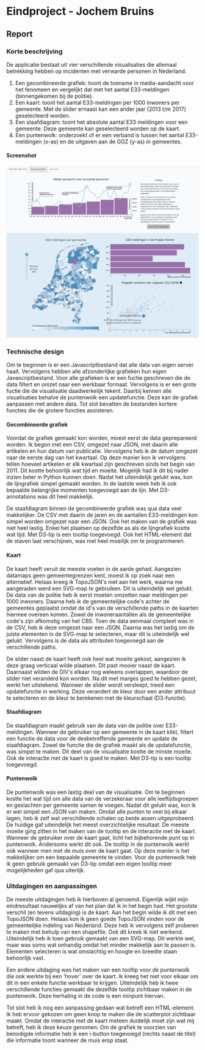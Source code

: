 # Eindproject - Jochem Bruins
## Report

### Korte beschrijving
De applicatie bestaat uit vier verschillende visualisaties die allemaal betrekking hebben op incidenten met verwarde personen in Nederland.
1. Een gecombineerde grafiek: toont de toename in media-aandacht voor het fenomeen en vergelijkt dat met het aantal E33-meldingen (binnengekomen bij de politie).
2. Een kaart: toont het aantal E33-meldingen per 1000 inwoners per gemeente. Met de slider ernaast kan een ander jaar (2013 t/m 2017) geselecteerd worden.
3. Een staafdiagram: toont het absolute aantal E33 meldingen voor een gemeente. Deze gemeente kan geselecteerd worden op de kaart.
4. Een puntenwolk: onderzoekt of er een verband is tussen het aantal E33-meldingen (x-as) en de uitgaven aan de GGZ (y-as) in gemeentes. 

#### Screenshot
![](doc/screenshot.jpg)

### Technische design
Om te beginnen is er een Javascriptbestand dat alle data van eigen server haalt. Vervolgens hebben alle afzonderlijke grafieken hun eigen Javascriptbestand. Voor alle grafieken is er een fuctie geschreven die de data filtert en omzet naar een werkbaar formaat. Vervolgens is er een grote fuctie die de visualisatie daadwerkelijk tekent. Daarbij kennen alle visualisaties behalve de puntenwolk een updatefunctie. Deze kan de grafiek aanpassen met andere data. Tot slot bevatten de bestanden kortere functies die de grotere functies assisteren. 

#### Gecombineerde grafiek
Voordat de grafiek gemaakt kon worden, moest eerst de data geprepareerd worden. Ik begon met een CSV, omgezet naar JSON, met daarin alle artikelen en hun datum van publicatie. Vervolgens heb ik de datum omgezet naar de eerste dag van het kwartaal. Op deze manier kon ik vervolgens tellen hoeveel artikelen er elk kwartaal zijn geschreven sinds het begin van 2011. Dit kostte behoorlijk wat tijd en moeite. Mogelijk had ik dit bij nader inzien beter in Python kunnen doen. Nadat het uiteindelijk gelukt was, kon de lijngrafiek simpel gemaakt worden. In de laatste week heb ik ook bepaalde belangrijke momenten toegevoegd aan de lijn. Met D3-annotations was dit heel makkelijk. 

De staafdiagram binnen de gecombineerde grafiek was qua data veel makkelijker. De CSV met daarin de jaren en de aantallen E33-meldingen kon simpel worden omgezet naar een JSON. Ook het maken van de grafiek was niet heel lastig. Enkel het plaatsen op dezelfde as als de lijngrafiek kostte wat tijd. Met D3-tip is een tooltip toegevoegd.
Ook het HTML-element dat de staven laat verschijnen, was niet heel moeilijk om te programmeren. 

#### Kaart
De kaart heeft veruit de meeste voeten in de aarde gehad. Aangezien datamaps geen gemeentegrenzen kent, moest ik op zoek naar een alternatief. Helaas kreeg ik TopoJSON's niet aan het werk, waarna me aangeraden werd een SVG-map te gebruiken. Dit is uiteindelijk wel gelukt. De data van de politie heb ik eerst moeten omzetten naar meldingen per 1000 inwoners. Daarna heb ik de gemeentelijke code's achter de gemeentes geplaatst omdat de id's van de verschillende paths in de kaarten hiermee overeen komen. Zowel de inwoneraantallen als de gemeentelijke code's zijn afkomstig van het CBS. Toen de data eenmaal compleet was in de CSV, heb ik deze omgezet naar een JSON. Daarna was het lastig om de juiste elementen in de SVG-map te selecteren, maar dit is uiteindelijk wel gelukt. Vervolgens is de data als attributen toegevoegd aan de verschillende paths.

De slider naast de kaart heeft ook heel wat moeite gekost, aangezien ik deze graag verticaal wilde plaatsen. Dit past mooier naast de kaart. Daarnaast wilden de DIV's elkaar nog weleens overlappen, waardoor de slider niet veranderd kon worden. Na dit met marges goed te hebben gezet, werkt het uitstekend. Wanneer de slider wordt versleept, treed een updatefunctie in werking. Deze verandert de kleur door een ander attribuut te selecteren en de kleur te berekenen met de kleurschaal (D3-functie).

#### Staafdiagram
De staafdiagram maakt gebruik van de data van de politie over E33-meldingen. 
Wanneer de gebruiker op een gemeente in de kaart klikt, filtert een functie de data voor de desbetreffende gemeente en update de staafdiagram. Zowel de functie die de grafiek maakt als de updatefunctie, was simpel te maken. Dit deel van de visualisatie kostte de minste moeite. Ook de interactie met de kaart is goed te maken. Met D3-tip is een tooltip toegevoegd.

#### Puntenwolk
De puntenwolk was een lastig deel van de visualisatie. Om te beginnen kostte het wat tijd om alle data van de verzekeraar voor alle leeftijdsgroepen en geslachten per gemeente samen te voegen. Nadat dit gelukt was, kon ik er wel simpel een JSON van maken. Omdat alle punten te veel bij elkaar lagen, heb ik zelf wat verschillende schalen op beide assen uitgeprobeerd. De huidige gaf uiteindelijk het meest overzichtelijke resultaat. De meeste moeite ging zitten in het maken van de tooltip en de interactie met de kaart. Wanneer de gebruiker over de kaart gaat, licht het bijbehorende punt op in puntenwolk. Andersoms werkt dit ook. De tooltip in de puntenwolk werkt ook wanneer men met de muis over de kaart gaat. Op deze manier is het makkelijker om een bepaalde gemeente te vinden. Voor de puntenwolk heb ik geen gebruik gemaakt van D3-tip omdat een eigen tooltip meer mogelijkheden gaf qua uiterlijk. 

### Uitdagingen en aanpassingen
De meeste uitdagingen heb ik hierboven al genoemd. Eigenlijk wijkt mijn eindresultaat nauwelijks af van het plan dat ik in het begin had. Het grootste verschil (en tevens uitdaging) is de kaart. Aan het begin wilde ik dit met een TopoJSON doen. Helaas kon ik geen goede TopoJSON vinden voor de gemeentelijke indeling van Nederland. Deze heb ik vervolgens zelf proberen te maken met behulp van een shapefile. Ook dit kreek ik niet werkend. Uiteindelijk heb ik toen gebruik gemaakt van een SVG-map. Dit werkte wel, maar was soms wat onhandig omdat het minder makkelijk aan te passen is. Elementen selecteren is wat omslachtig en hoogte en breedte staan behoorlijk vast. 

Een andere uitdaging was het maken van een tooltip voor de puntenwolk die ook werkte bij een 'hover' over de kaart. Ik kreeg het niet voor elkaar om dit in een enkele functie werkbaar te krijgen. Uiteindelijk heb ik twee verschillende functies gemaakt die dezelfde tooltip zichtbaar maken in de puntenwolk. Deze herhaling in de code is een minpunt hiervan. 

Tot slot heb ik nog een aanpassing gedaan wat betreft een HTML-element. Ik heb ervoor gekozen om geen knop te maken die de scatterplot zichtbaar maakt. Omdat de interactie met de kaart meteen duidelijk moet zijn wat mij betreft, heb ik deze keuze genomen. Om de grafiek te voorzien van benodigde informatie heb ik een i-button toegevoegd (rechts naast de titel) die informatie toont wanneer de muis erop staat. 


